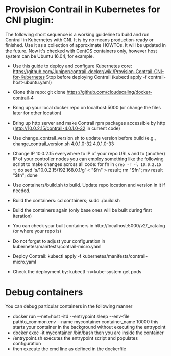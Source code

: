 # Provision Contrail in Kubernetes for CNI plugin:

The following short sequence is a working guideline to build and run Contrail in Kubernetes with CNI.
It is by no means production-ready or finished. Use it as a collection of approximate HOWTOs.
It will be updated in the future.
Now it's checked with CentOS containers only, however host system can be Ubuntu 16.04, for example.

* Use this guide to deploy and configure Kubernetes core:
  https://github.com/Juniper/contrail-docker/wiki/Provision-Contrail-CNI-for-Kubernetes
  Stop before deploying Contrail (kubectl apply -f contrail-host-ubuntu.yaml)
  
* Clone this repo:
  git clone https://github.com/cloudscaling/docker-contrail-4

* Bring up your local docker repo on localhost:5000 (or change the files later for other location)

* Bring up http server and make Contrail rpm packages accessible by http (http://10.0.2.15/contrail-4.0.1.0-32 in current code)

* Use change_contrail_version.sh to update version before build (e.g., change_contrail_version.sh 4.0.1.0-32 4.0.1.0-33

* Change IP 10.0.2.15 everywhere to IP of your repo URLs and to (another) IP of your controller nodes
  you can employ something like the following script to make changes across all code:
  for fn in `grep -r -l 10.0.2.15 *`; do sed 's/10.0.2.15/192.168.0.1/g' < "$fn" > result; rm "$fn"; mv result "$fn"; done

* Use containers/build.sh to build. Update repo location and version in it if needed.

* Build the containers: cd containers; sudo ./build.sh

* Build the containers again (only base ones will be built during first iteration)

* You can check your built containers in http://localhost:5000/v2/_catalog (or where your repo is)

* Do not forget to adjust your configuration in kubernetes/manifests/contrail-micro.yaml

* Deploy Contrail:
  kubectl apply -f kubernetes/manifests/contrail-micro.yaml

* Check the deployment by:
  kubectl -n=kube-system get pods

# Debug containers
You can debug particular containers in the following manner

* docker run --net=host -itd --entrypoint sleep --env-file pathto_common.env --name mycontainer container_name 10000
  this starts your container in the background without executing the entrypoint
* docker exec -it mycontainer /bin/bash
  then you are inside the container
* /entrypoint.sh
  executes the entrypoint script and populates configuration
* then execute the cmd line as defined in the dockerfile
